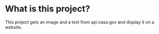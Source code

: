 # What is this project?
This project gets an image and a text from api.nasa.gov and display it on a website.